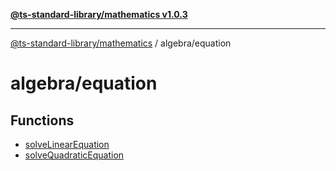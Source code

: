 [**@ts-standard-library/mathematics v1.0.3**](../../README.md)

***

[@ts-standard-library/mathematics](../../README.md) / algebra/equation

# algebra/equation

## Functions

- [solveLinearEquation](functions/solveLinearEquation.md)
- [solveQuadraticEquation](functions/solveQuadraticEquation.md)
